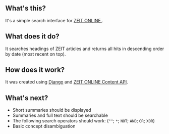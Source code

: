 ## What's this? ##
It's a simple search interface for [ZEIT ONLINE ](http://zeit.de).

## What does it do? ##
It searches headings of ZEIT articles and returns all hits in descending order by date (most recent on top).

## How does it work? ##
It was created using [Django](http://djangoproject.com) and [ZEIT ONLINE Content API](http://developer.zeit.de/index/).

## What's next? ##
* Short summaries should be displayed
* Summaries and full text should be searchable
* The following search operators should work: (`""`; `*`; `NOT`; `AND`; `OR`; `XOR`)
* Basic concept disambiguation

